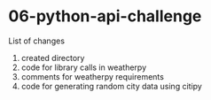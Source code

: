 # 06-python-api-challenge
List of changes
1. created directory
2. code for library calls in weatherpy
3. comments for weatherpy requirements
4. code for generating random city data using citipy

